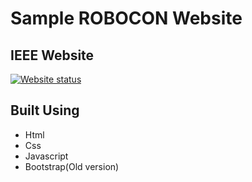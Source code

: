 # **Sample ROBOCON Website**

## IEEE Website

[![Website status](https://img.shields.io/website-up-down-green-red/https/https://ieeerobocon.000webhostapp.com/)](https://tedxjmi.netlify.com)

## Built Using
- Html
- Css
- Javascript
- Bootstrap(Old version)
